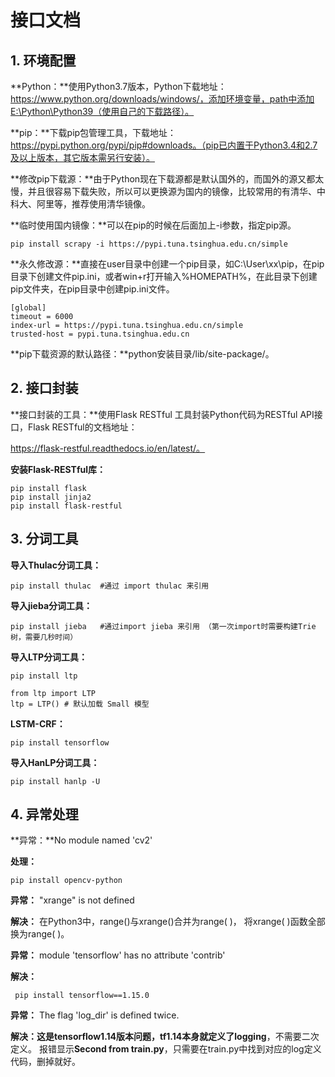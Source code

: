 # 接口文档

## 1. 环境配置

**Python：**使用Python3.7版本，Python下载地址：https://www.python.org/downloads/windows/，添加环境变量，path中添加E:\Python\Python39（使用自己的下载路径）。

**pip：**下载pip包管理工具，下载地址：https://pypi.python.org/pypi/pip#downloads。（pip已内置于Python3.4和2.7及以上版本，其它版本需另行安装）。

**修改pip下载源：**由于Python现在下载源都是默认国外的，而国外的源又都太慢，并且很容易下载失败，所以可以更换源为国内的镜像，比较常用的有清华、中科大、阿里等，推荐使用清华镜像。

**临时使用国内镜像：**可以在pip的时候在后面加上-i参数，指定pip源。

```shell
pip install scrapy -i https://pypi.tuna.tsinghua.edu.cn/simple
```

**永久修改源：**直接在user目录中创建一个pip目录，如C:\User\xx\pip，在pip目录下创建文件pip.ini，或者win+r打开输入%HOMEPATH%，在此目录下创建pip文件夹，在pip目录中创建pip.ini文件。

```shell
[global]
timeout = 6000
index-url = https://pypi.tuna.tsinghua.edu.cn/simple
trusted-host = pypi.tuna.tsinghua.edu.cn
```

**pip下载资源的默认路径：**python安装目录/lib/site-package/。

## 2. 接口封装

**接口封装的工具：**使用Flask RESTful 工具封装Python代码为RESTful API接口，Flask RESTful的文档地址：

https://flask-restful.readthedocs.io/en/latest/。

**安装Flask-RESTful库：**

```shell
pip install flask
pip install jinja2
pip install flask-restful
```

## 3. 分词工具

**导入Thulac分词工具：**

```shell
pip install thulac	#通过 import thulac 来引用
```

**导入jieba分词工具：**

```shell
pip install jieba	#通过import jieba 来引用 （第一次import时需要构建Trie树，需要几秒时间）
```

**导入LTP分词工具：**

```shell
pip install ltp	

from ltp import LTP
ltp = LTP() # 默认加载 Small 模型
```

**LSTM-CRF：**

```shell
pip install tensorflow
```

**导入HanLP分词工具：**

```shell
pip install hanlp -U
```

## 4. 异常处理

**异常：**No module named 'cv2' 

**处理：**

```shell
pip install opencv-python
```

**异常：** "xrange" is not defined 

**解决：** 在Python3中，range()与xrange()合并为range( )，  将xrange( )函数全部换为range( )。 

**异常：** module 'tensorflow' has no attribute 'contrib' 

**解决：**

```shell
 pip install tensorflow==1.15.0 
```

**异常：**  The flag 'log_dir' is defined twice.  

**解决：**这是tensorflow1.14版本问题，tf1.14本身就定义了**logging**，不需要二次定义。
报错显示**Second from train.py**，只需要在train.py中找到对应的log定义代码，删掉就好。 